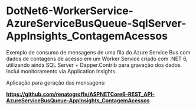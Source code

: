 # DotNet6-WorkerService-AzureServiceBusQueue-SqlServer-AppInsights_ContagemAcessos
Exemplo de consumo de mensagens de uma fila do Azure Service Bus com dados de contagens de acesso em um Worker Service criado com .NET 6, utilizando ainda SQL Server + Dapper.Contrib para gravação dos dados. Inclui monitoramento via Application Insights.

Aplicação para geração das mensagens:

**https://github.com/renatogroffe/ASPNETCore6-REST_API-AzureServiceBusQueue-AppInsights_ContagemAcessos**
